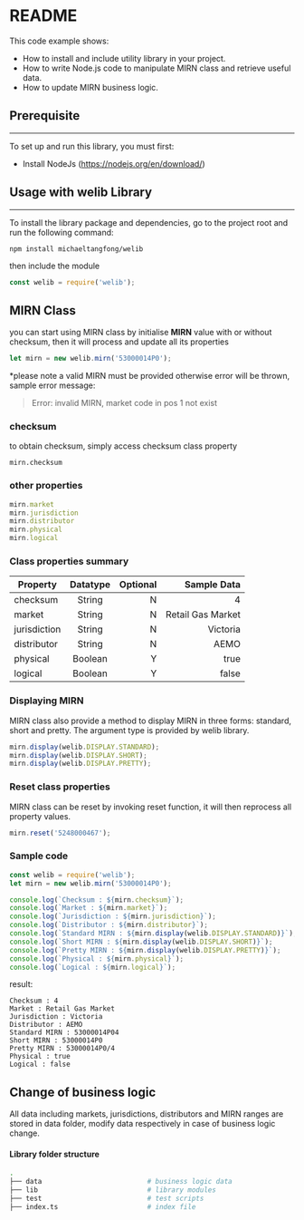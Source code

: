 # README #

This  code example shows:
* How to install and include utility library in your project.
* How to write Node.js code to manipulate MIRN class and retrieve useful data.
* How to update MIRN business logic.

## Prerequisite ##
***
To set up and run this library, you must first:
* Install NodeJs (https://nodejs.org/en/download/)

## Usage with welib Library ##
***
To install the library package and dependencies, go to the project root and run the following command:
```shell
npm install michaeltangfong/welib
```
then include the module
```javascript
const welib = require('welib');
```

## MIRN Class ##
you can start using MIRN class by initialise **MIRN** value with or without checksum, then it will process and update all its properties
```javascript
let mirn = new welib.mirn('53000014P0');
```
*please note a valid MIRN must be provided otherwise error will be thrown, sample error message:
> Error: invalid MIRN, market code in pos 1 not exist

### checksum ###
to obtain checksum, simply access checksum class property 
```javascrip
mirn.checksum
```
### other properties ###
```javascript
mirn.market
mirn.jurisdiction
mirn.distributor
mirn.physical
mirn.logical
```

### Class properties summary ###

| Property      | Datatype  | Optional  | Sample Data
| ------------- |:---------:| ---------:|------------------:|
| checksum      | String    | N         | 4
| market        | String    | N         | Retail Gas Market
| jurisdiction  | String    | N         | Victoria
| distributor   | String    | N         | AEMO
| physical      | Boolean   | Y         | true
| logical       | Boolean   | Y         | false


### Displaying MIRN 
MIRN class also provide a method to display MIRN in three forms: standard, short and pretty.  The argument type is provided by welib library.  

```javascript
mirn.display(welib.DISPLAY.STANDARD);
mirn.display(welib.DISPLAY.SHORT);
mirn.display(welib.DISPLAY.PRETTY);
```

### Reset class properties
MIRN class can be reset by invoking reset function, it will then reprocess all property values.

```javascript
mirn.reset('5248000467');
```

### Sample code ###
```javascript
const welib = require('welib');
let mirn = new welib.mirn('53000014P0');

console.log(`Checksum : ${mirn.checksum}`);
console.log(`Market : ${mirn.market}`);
console.log(`Jurisdiction : ${mirn.jurisdiction}`);
console.log(`Distributor : ${mirn.distributor}`);
console.log(`Standard MIRN : ${mirn.display(welib.DISPLAY.STANDARD)}`);
console.log(`Short MIRN : ${mirn.display(welib.DISPLAY.SHORT)}`);
console.log(`Pretty MIRN : ${mirn.display(welib.DISPLAY.PRETTY)}`);
console.log(`Physical : ${mirn.physical}`);
console.log(`Logical : ${mirn.logical}`);
```
result:
```
Checksum : 4
Market : Retail Gas Market
Jurisdiction : Victoria
Distributor : AEMO
Standard MIRN : 53000014P04
Short MIRN : 53000014P0
Pretty MIRN : 53000014P0/4
Physical : true
Logical : false
```
## Change of business logic ##
All data including markets, jurisdictions, distributors and MIRN ranges are stored in data folder, modify data respectively in case of business logic change.

#### Library folder structure ####
```bash
.
├── data                          # business logic data 
├── lib                           # library modules
├── test                          # test scripts
├── index.ts                      # index file
```

